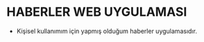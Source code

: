 HABERLER WEB UYGULAMASI
=======================


* Kişisel kullanımım için yapmış olduğum haberler uygulamasıdır.
